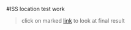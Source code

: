 #ISS location test work
>click on marked [link](https://seryogium.github.io/CleveroadTest.io/) to look at final result
